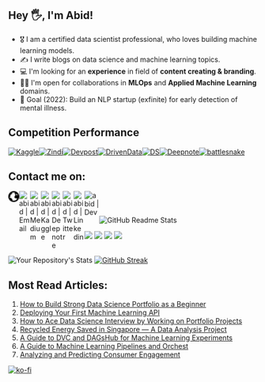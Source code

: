 ## Hey 🖐, I'm Abid!

- 🎖  I am a certified data scientist professional, who loves building machine learning models.
- ✍ I write blogs on data science and machine learning topics. 
- 💻 I'm looking for an **experience** in field of **content creating & branding**.
- 🤝🏻 I'm open for collaborations in **MLOps** and **Applied Machine Learning** domains.
- 🎯 Goal (2022): Build an NLP startup (exfinite) for early detection of mental illness.


## Competition Performance

[<img alt="Kaggle" src="https://img.shields.io/badge/Kaggle-161616?logo=Kaggle&style=for-the-badge" />](https://www.kaggle.com/kingabzpro)[<img alt="Zindi" src="https://img.shields.io/badge/Zindi-161616?logo=Zotero&style=for-the-badge" />](https://zindi.africa/users/kingabzpro)[<img alt="Devpost" src="https://img.shields.io/badge/Devpost-161616?logo=Devpost&logoColor=blue**&style=for-the-badge" />](https://devpost.com/kingabzpro?ref_content=user-portfolio&ref_feature=portfolio&ref_medium=global-nav)[<img alt="DrivenData" src="https://img.shields.io/badge/DrivenData-161616?logo=Datocms&logoColor=yellow&style=for-the-badge" />](https://www.drivendata.org/users/kingabzpro/)[<img alt="DS" src="https://img.shields.io/badge/DS Competitions-161616?logo=Audioboom&style=for-the-badge" />](Kaggle_Competitions_Performance.csv)[<img alt="Deepnote" src="https://img.shields.io/badge/Deepnote-161616?logo=Deepnote&style=for-the-badge" />](https://deepnote.com/@abid)[<img alt="battlesnake" src="https://img.shields.io/badge/Battle_snake-161616?logo=beats&style=for-the-badge" />](https://play.battlesnake.com/u/kingabzpro/)


## Contact me on:
[<img align="left" alt="abid" width="22px" src="https://raw.githubusercontent.com/iconic/open-iconic/master/svg/globe.svg" />](https://abidaliawan.me)
[<img align="left" alt="abid | Email" width="22px" src="https://raw.githubusercontent.com/simple-icons/simple-icons/df7db8a2c4c2605113121ee72f96ee678406d50d/icons/maildotru.svg" />](mailto:abidaliawan@tutamail.com)
[<img align="left" alt="abid | Medium" width="22px" src="https://cdn.jsdelivr.net/npm/simple-icons@v3/icons/medium.svg" />](https://kingabzpro.medium.com/)
[<img align="left" alt="abid | Kaggle" width="22px" src="https://cdn.jsdelivr.net/npm/simple-icons@v3/icons/kaggle.svg" />](www.kaggle.com/kingabzpro)
[<img align="left" alt="abid | Deepnote" width="22px" src="https://raw.githubusercontent.com/simple-icons/simple-icons/df7db8a2c4c2605113121ee72f96ee678406d50d/icons/deepnote.svg" />](https://deepnote.com/@abid)[<img align="left" alt="abid | Twitter" width="22px" src="https://cdn.jsdelivr.net/npm/simple-icons@v3/icons/twitter.svg" />](https://mobile.twitter.com/1abidaliawan)[<img align="left" alt="abid | Linkedin" width="22px" src="https://cdn.jsdelivr.net/npm/simple-icons@v3/icons/linkedin.svg" />](https://www.linkedin.com/in/abid-ali-awan-57b466216)[<img align="left" alt="abid | Dev" width="30px" src="https://github.com/simple-icons/simple-icons/blob/develop/icons/devdotto.svg" />](https://dev.to/kingabzpro)
<br />
<br />
<p align="left">
  <img height="100px" src="https://github.com/subinium/kaggle-badge/blob/master/assets/logo.png" align="center" alt="GitHub Readme Stats" />
  <br/>
  
</p>

<p align="left">
  <img src="https://road-to-kaggle-grandmaster.vercel.app/api/badges/kingabzpro/competition" />
  <img src="https://road-to-kaggle-grandmaster.vercel.app/api/badges/kingabzpro/dataset" />
  <img src="https://road-to-kaggle-grandmaster.vercel.app/api/badges/kingabzpro/notebook" />
  <img src="https://road-to-kaggle-grandmaster.vercel.app/api/badges/kingabzpro/discussion" />
</p>



<!--START_SECTION:badges-->
<!--END_SECTION:badges-->


<br/>![Your Repository's Stats](https://github-readme-stats.vercel.app/api?username=kingabzpro&show_icons=true&theme=radical) <a href="https://github.com/kingabzpro">[![GitHub Streak](http://github-readme-streak-stats.herokuapp.com?user=kingabzpro&theme=radical&date_format=M%20j%5B%2C%20Y%5D)](https://git.io/streak-stats)

## Most Read Articles:
1. [How to Build Strong Data Science Portfolio as a Beginner](https://www.kdnuggets.com/2021/10/strong-data-science-portfolio-as-beginner.html)
2. [Deploying Your First Machine Learning API](https://www.kdnuggets.com/2021/10/deploying-first-machine-learning-api.html)
3. [How to Ace Data Science Interview by Working on Portfolio Projects](https://www.kdnuggets.com/2021/10/ace-data-science-interview-portfolio-projects.html)
4. [Recycled Energy Saved in Singapore — A Data Analysis Project](https://towardsdatascience.com/annual-recycled-energy-saved-in-singapore-2d6bad49bfb2)
5. [A Guide to DVC and DAGsHub for Machine Learning Experiments](https://towardsdatascience.com/a-guide-to-dvc-and-dagshub-for-machine-learning-experiments-fc4d157f07e5)
6. [A Guide to Machine Learning Pipelines and Orchest](https://www.analyticsvidhya.com/blog/2021/10/a-guide-to-machine-learning-pipelines-and-orchest/)
7. [Analyzing and Predicting Consumer Engagement](https://towardsdatascience.com/analyzing-and-predicting-consumer-engagement-8b3229f0cbad)

[![ko-fi](https://ko-fi.com/img/githubbutton_sm.svg)](https://ko-fi.com/T6T45YP5N)
